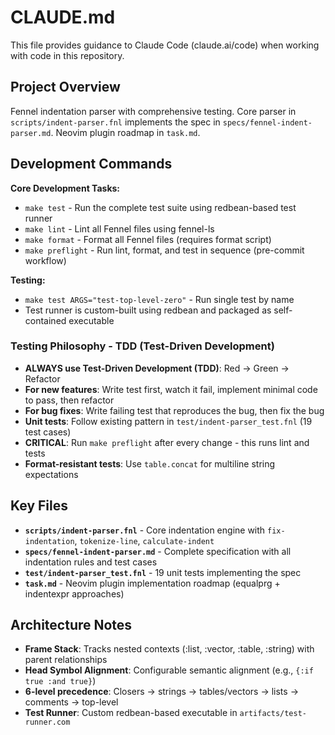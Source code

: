 # CLAUDE.md

This file provides guidance to Claude Code (claude.ai/code) when working with code in this repository.

## Project Overview

Fennel indentation parser with comprehensive testing. Core parser in `scripts/indent-parser.fnl` implements the spec in `specs/fennel-indent-parser.md`. Neovim plugin roadmap in `task.md`.

## Development Commands

**Core Development Tasks:**
- `make test` - Run the complete test suite using redbean-based test runner
- `make lint` - Lint all Fennel files using fennel-ls
- `make format` - Format all Fennel files (requires format script)
- `make preflight` - Run lint, format, and test in sequence (pre-commit workflow)

**Testing:**
- `make test ARGS="test-top-level-zero"` - Run single test by name
- Test runner is custom-built using redbean and packaged as self-contained executable

### Testing Philosophy - TDD (Test-Driven Development)
- **ALWAYS use Test-Driven Development (TDD)**: Red → Green → Refactor
- **For new features**: Write test first, watch it fail, implement minimal code to pass, then refactor
- **For bug fixes**: Write failing test that reproduces the bug, then fix the bug
- **Unit tests**: Follow existing pattern in `test/indent-parser_test.fnl` (19 test cases)
- **CRITICAL**: Run `make preflight` after every change - this runs lint and tests
- **Format-resistant tests**: Use `table.concat` for multiline string expectations

## Key Files

- **`scripts/indent-parser.fnl`** - Core indentation engine with `fix-indentation`, `tokenize-line`, `calculate-indent`
- **`specs/fennel-indent-parser.md`** - Complete specification with all indentation rules and test cases
- **`test/indent-parser_test.fnl`** - 19 unit tests implementing the spec
- **`task.md`** - Neovim plugin implementation roadmap (equalprg + indentexpr approaches)

## Architecture Notes

- **Frame Stack**: Tracks nested contexts (:list, :vector, :table, :string) with parent relationships
- **Head Symbol Alignment**: Configurable semantic alignment (e.g., `{:if true :and true}`)
- **6-level precedence**: Closers → strings → tables/vectors → lists → comments → top-level
- **Test Runner**: Custom redbean-based executable in `artifacts/test-runner.com`
